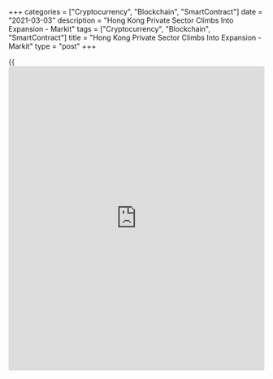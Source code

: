 +++
categories = ["Cryptocurrency", "Blockchain", "SmartContract"]
date = "2021-03-03"
description = "Hong Kong Private Sector Climbs Into Expansion - Markit"
tags = ["Cryptocurrency", "Blockchain", "SmartContract"]
title = "Hong Kong Private Sector Climbs Into Expansion - Markit"
type = "post"
+++

{{<iframe id="large-banner" src="https://www.bounty.group/#slide=23.0" width="100%" height="600" scrolling="no" style="border: 0px solid rgb(216, 221, 230); border-radius: 3px;">}}

The private sector in Hong Kong moved into expansion territory in
February, the latest survey from Markit Economics showed on Wednesday
with a services PMI score of 50.2.

That's up from 47.8 in January, and it moves above the boom-or-bust line
of 50 that separates expansion from contraction.

Individually, activity and new orders were down but at much weaker
rates. Purchase cost inflation reached a 31-month high, while firms were
optimistic for the first time since 2018.

The improvement in [business][1] conditions reflected a waning negative
impact of the COVID-19 pandemic as the latest wave of infections eased
off.

For comments and feedback [contact](https://www.playgroundfx.com/contact/): editorial@rtt[news](https://www.letsplayfx.com/blog/forex-news-website/).com

[Economic News][2]

 **What parts of the world are seeing the best (and worst) economic
performances lately? Click[here][3] to check out our [Econ Scorecard][3]
and find out! See up-to-the-moment [ranking](https://www.playgroundfx.com/blog/crypto-exchange-ranking/)s for the best and worst
performers in [GDP][4], [unemployment rate][5], [inflation][6] and much
more.**

   1. www.rtt[news](https://www.letsplayfx.com/blog/forex-news-website/).com/Content/Business.aspx
   2. www.rtt[news](https://www.letsplayfx.com/blog/forex-news-website/).com/Content/EconomicNews.aspx
   3. www.rtt[news](https://www.letsplayfx.com/blog/forex-news-website/).com/economic-scorecard/world-rank/unemployment-rate/highest-performance.aspx
   4. www.rtt[news](https://www.letsplayfx.com/blog/forex-news-website/).com/economic-scorecard/world-rank/GDP/highest-performance.aspx
   5. www.rtt[news](https://www.letsplayfx.com/blog/forex-news-website/).com/economic-scorecard/world-rank/unemployment-rate/lowest-performance.aspx
   6. www.rtt[news](https://www.letsplayfx.com/blog/forex-news-website/).com/economic-scorecard/world-rank/CPI/highest-performance.aspx